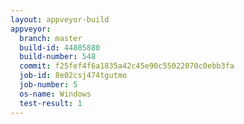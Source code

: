 ```yaml
---
layout: appveyor-build
appveyor:
  branch: master
  build-id: 44805880
  build-number: 548
  commit: f25fef4f6a1835a42c45e90c55022070c0ebb3fa
  job-id: 8e02csj474tgutmo
  job-number: 5
  os-name: Windows
  test-result: 1
---
```

